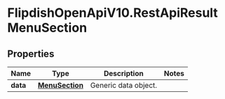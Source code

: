 # FlipdishOpenApiV10.RestApiResultMenuSection

## Properties
Name | Type | Description | Notes
------------ | ------------- | ------------- | -------------
**data** | [**MenuSection**](MenuSection.md) | Generic data object. | 


